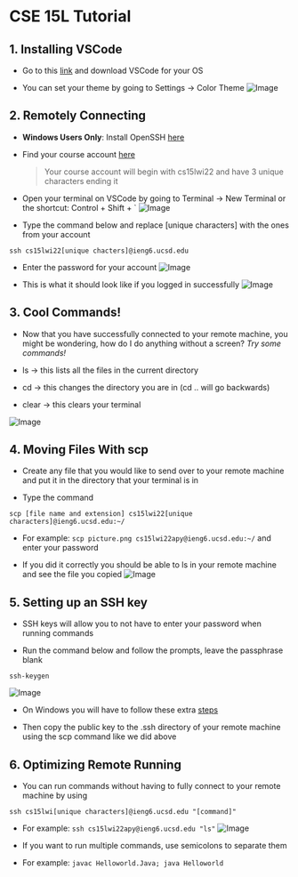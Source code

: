 # CSE 15L Tutorial

## 1. Installing VSCode
* Go to this [link](https://code.visualstudio.com/download) and download VSCode for your OS

* You can set your theme by going to Settings -> Color Theme
![Image](https://i.imgur.com/QuShN08.png)

## 2. Remotely Connecting
* **Windows Users Only**: Install OpenSSH [here](https://docs.microsoft.com/en-us/windows-server/administration/openssh/openssh_install_firstuse)

* Find your course account [here](https://sdacs.ucsd.edu/~icc/index.php)
    > Your course account will begin with cs15lwi22 and have 3 unique characters ending it

* Open your terminal on VSCode by going to Terminal -> New Terminal or the shortcut: Control + Shift + ` 
![Image](https://i.imgur.com/ZrboxTv.png)

* Type the command below and replace [unique characters] with the ones from your account
```
ssh cs15lwi22[unique chacters]@ieng6.ucsd.edu
```

* Enter the password for your account ![Image](https://i.imgur.com/LTUNizh.png)

* This is what it should look like if you logged in successfully
![Image](https://i.imgur.com/wscsINT.png)

## 3. Cool Commands!
* Now that you have successfully connected to your remote machine, you might be wondering, how do I do anything without a screen? *Try some commands!*

* ls -> this lists all the files in the current directory
* cd -> this changes the directory you are in (cd .. will go backwards)
* clear -> this clears your terminal

![Image](https://i.imgur.com/kC9Fh0q.png)


## 4. Moving Files With scp

* Create any file that you would like to send over to your remote machine and put it in the directory that your terminal is in

* Type the command
```
scp [file name and extension] cs15lwi22[unique characters]@ieng6.ucsd.edu:~/
```
* For example: ```scp picture.png cs15lwi22apy@ieng6.ucsd.edu:~/``` and enter your password

* If you did it correctly you should be able to ls in your remote machine and see the file you copied 
![Image](https://i.imgur.com/VZfEeSu.png)

## 5. Setting up an SSH key
* SSH keys will allow you to not have to enter your password when running commands

* Run the command below and follow the prompts, leave the passphrase blank
```
ssh-keygen
```
![Image](https://i.imgur.com/VbcOwsZ.png)

* On Windows you will have to follow these extra [steps](https://docs.microsoft.com/en-us/windows-server/administration/openssh/openssh_keymanagement#user-key-generation) 

* Then copy the public key to the .ssh directory of your remote machine using the scp command like we did above

## 6. Optimizing Remote Running
* You can run commands without having to fully connect to your remote machine by using
```
ssh cs15lwi[unique characters]@ieng6.ucsd.edu "[command]"
```
* For example: ```ssh cs15lwi22apy@ieng6.ucsd.edu "ls"```
![Image](https://i.imgur.com/8b53uBi.png)

* If you want to run multiple commands, use semicolons to separate them
* For example: ```javac Helloworld.Java; java Helloworld```